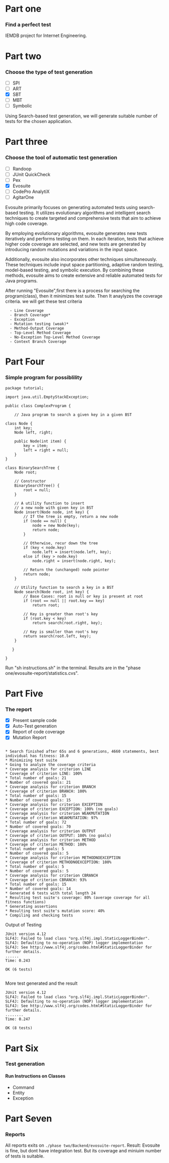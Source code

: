 # Part one
### Find a perfect test

IEMDB project for Internet Engineering.

# Part two
### Choose the type of test generation

- [ ] SPI
- [ ] ART
- [X] SBT
- [ ] MBT
- [ ] Symbolic

Using Search-based test generation, we will generate suitable number of tests for the chosen application.

# Part three
### Choose the tool of automatic test generation

- [ ] Randoop
- [ ] JUnit QuickCheck
- [ ] Pex
- [X] Evosuite
- [ ] CodePro AnalytiX
- [ ] AgitarOne

Evosuite primarily focuses on generating automated tests using search-based testing. It utilizes evolutionary algorithms and intelligent search techniques to create targeted and comprehensive tests that aim to achieve high code coverage.

By employing evolutionary algorithms, evosuite generates new tests iteratively and performs testing on them. In each iteration, tests that achieve higher code coverage are selected, and new tests are generated by introducing random mutations and variations in the input space.

Additionally, evosuite also incorporates other techniques simultaneously. These techniques include input space partitioning, adaptive random testing, model-based testing, and symbolic execution. By combining these methods, evosuite aims to create extensive and reliable automated tests for Java programs.


After running "Evosuite",first there is a process for searching the program(class), then it minimizes test suite. Then It anaylyzes the coverage criteria. we will get these test criteria
```
  - Line Coverage
  - Branch Coverage*
  - Exception
  - Mutation testing (weak)*
  - Method-Output Coverage
  - Top-Level Method Coverage
  - No-Exception Top-Level Method Coverage
  - Context Branch Coverage
```

# Part Four
### Simple program for possiblility
```
package tutorial;

import java.util.EmptyStackException;

public class ComplexProgram {

    // Java program to search a given key in a given BST

class Node {
	int key;
	Node left, right;

	public Node(int item) {
		key = item;
		left = right = null;
	}
}

class BinarySearchTree {
	Node root;

	// Constructor
	BinarySearchTree() {
		root = null;
	}

	// A utility function to insert
	// a new node with given key in BST
	Node insert(Node node, int key) {
		// If the tree is empty, return a new node
		if (node == null) {
			node = new Node(key);
			return node;
		}

		// Otherwise, recur down the tree
		if (key < node.key)
			node.left = insert(node.left, key);
		else if (key > node.key)
			node.right = insert(node.right, key);

		// Return the (unchanged) node pointer
		return node;
	}

	// Utility function to search a key in a BST
	Node search(Node root, int key) {
		// Base Cases: root is null or key is present at root
		if (root == null || root.key == key)
			return root;

		// Key is greater than root's key
		if (root.key < key)
			return search(root.right, key);

		// Key is smaller than root's key
		return search(root.left, key);
	}

   }

}

```

Run "sh instructions.sh" in the terminal. Results are in the "phase one/evosuite-report/statistics.cvs".

# Part Five
### The report

- [X] Present sample code
- [X] Auto-Test generation
- [X] Report of code coverage
- [X] Mutation Report

```

* Search finished after 65s and 6 generations, 4660 statements, best individual has fitness: 10.0
* Minimizing test suite
* Going to analyze the coverage criteria
* Coverage analysis for criterion LINE
* Coverage of criterion LINE: 100%
* Total number of goals: 21
* Number of covered goals: 21
* Coverage analysis for criterion BRANCH
* Coverage of criterion BRANCH: 100%
* Total number of goals: 15
* Number of covered goals: 15
* Coverage analysis for criterion EXCEPTION
* Coverage of criterion EXCEPTION: 100% (no goals)
* Coverage analysis for criterion WEAKMUTATION
* Coverage of criterion WEAKMUTATION: 97%
* Total number of goals: 72
* Number of covered goals: 70
* Coverage analysis for criterion OUTPUT
* Coverage of criterion OUTPUT: 100% (no goals)
* Coverage analysis for criterion METHOD
* Coverage of criterion METHOD: 100%
* Total number of goals: 5
* Number of covered goals: 5
* Coverage analysis for criterion METHODNOEXCEPTION
* Coverage of criterion METHODNOEXCEPTION: 100%
* Total number of goals: 5
* Number of covered goals: 5
* Coverage analysis for criterion CBRANCH
* Coverage of criterion CBRANCH: 93%
* Total number of goals: 15
* Number of covered goals: 14
* Generated 6 tests with total length 24
* Resulting test suite's coverage: 80% (average coverage for all fitness functions)
* Generating assertions
* Resulting test suite's mutation score: 40%
* Compiling and checking tests

```

Output of Testing
```
JUnit version 4.12
SLF4J: Failed to load class "org.slf4j.impl.StaticLoggerBinder".
SLF4J: Defaulting to no-operation (NOP) logger implementation
SLF4J: See http://www.slf4j.org/codes.html#StaticLoggerBinder for further details.
......
Time: 0.243

OK (6 tests)


```

More test generated and the result
```
JUnit version 4.12
SLF4J: Failed to load class "org.slf4j.impl.StaticLoggerBinder".
SLF4J: Defaulting to no-operation (NOP) logger implementation
SLF4J: See http://www.slf4j.org/codes.html#StaticLoggerBinder for further details.
........
Time: 0.247

OK (8 tests)

```

# Part Six
### Test generation

#### Run Instructions on Classes 
- Command
- Entity
- Exception

# Part Seven
### Reports

All reports exits on `./phase two/Backend/evosuite-report`.
Result: Evosuite is fine, but dont have integration test. But its coverage and miniuim number of tests is suitable.

